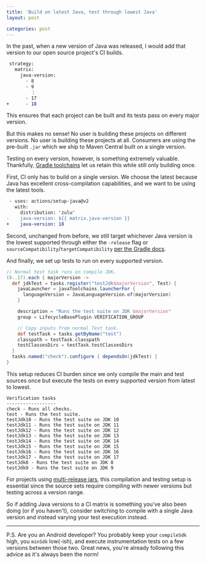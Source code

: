 ```yaml
---
title: 'Build on latest Java, test through lowest Java'
layout: post

categories: post
---
```


In the past, when a new version of Java was released, I would add that version to our open source project's CI builds.

```diff
 strategy:
   matrix:
     java-version:
       - 8
       - 9
         ⋮
       - 17
+      - 18
```

This ensures that each project can be built and its tests pass on every major version.

But this makes no sense! No user is building these projects on different versions. No user is building these projects at all. Consumers are using the pre-built `.jar` which we ship to Maven Central built on a single version.

Testing on every version, however, is something extremely valuable. Thankfully, [Gradle toolchains](https://docs.gradle.org/current/userguide/toolchains.html) let us retain this while still only building&nbsp;once.

First, CI only has to build on a single version. We choose the latest because Java has excellent cross-compilation capabilities, and we want to be using the latest tools.

```diff
 - uses: actions/setup-java@v2
   with:
     distribution: 'zulu'
-    java-version: ${​{ matrix.java-version }}
+    java-version: 18
```

Second, unchanged from before, we still target whichever Java version is the lowest supported through either the `-release` flag or `sourceCompatibility`/`targetCompatibility` [per the Gradle docs](https://docs.gradle.org/7.4/userguide/building_java_projects.html#sec:java_cross_compilation).

And finally, we set up tests to run on every supported version.

```groovy
// Normal test task runs on compile JDK.
(8..17).each { majorVersion ->
  def jdkTest = tasks.register("testJdk$majorVersion", Test) {
    javaLauncher = javaToolchains.launcherFor {
      languageVersion = JavaLanguageVersion.of(majorVersion)
    }

    description = "Runs the test suite on JDK $majorVersion"
    group = LifecycleBasePlugin.VERIFICATION_GROUP

    // Copy inputs from normal Test task.
    def testTask = tasks.getByName("test")
    classpath = testTask.classpath
    testClassesDirs = testTask.testClassesDirs
  }
  tasks.named("check").configure { dependsOn(jdkTest) }
}
```

This setup reduces CI burden since we only compile the main and test sources once but execute the tests on every supported version from latest to lowest.

```
Verification tasks
------------------
check - Runs all checks.
test - Runs the test suite.
testJdk10 - Runs the test suite on JDK 10
testJdk11 - Runs the test suite on JDK 11
testJdk12 - Runs the test suite on JDK 12
testJdk13 - Runs the test suite on JDK 13
testJdk14 - Runs the test suite on JDK 14
testJdk15 - Runs the test suite on JDK 15
testJdk16 - Runs the test suite on JDK 16
testJdk17 - Runs the test suite on JDK 17
testJdk8 - Runs the test suite on JDK 8
testJdk9 - Runs the test suite on JDK 9
```

For projects using [multi-release jars](https://openjdk.java.net/jeps/238), this compilation and testing setup is essential since the source sets require compiling with newer versions but testing across a version range.

So if adding Java versions to a CI matrix is something you've also been doing (or if you haven't), consider switching to compile with a single Java version and instead varying your test execution instead.

---

P.S. Are you an Android developer? You probably keep your `compileSdk` high, you `minSdk` low(-ish), and execute instrumentation tests on a few versions between those two. Great news, you're already following this advice as it's always been the norm!
